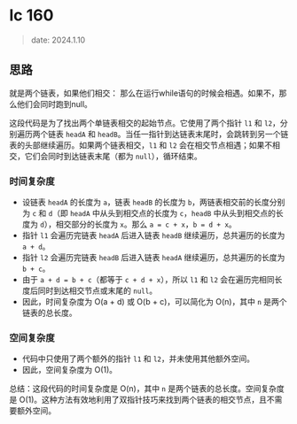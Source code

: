 # lc 160

> date: 2024.1.10

## 思路

就是两个链表，如果他们相交： 那么在运行while语句的时候会相遇。如果不，那么他们会同时跑到null。

这段代码是为了找出两个单链表相交的起始节点。它使用了两个指针 `l1` 和 `l2`，分别遍历两个链表 `headA` 和 `headB`。当任一指针到达链表末尾时，会跳转到另一个链表的头部继续遍历。如果两个链表相交，`l1` 和 `l2` 会在相交节点相遇；如果不相交，它们会同时到达链表末尾（都为 `null`），循环结束。

### 时间复杂度

- 设链表 `headA` 的长度为 `a`，链表 `headB` 的长度为 `b`，两链表相交前的长度分别为 `c` 和 `d`（即 `headA` 中从头到相交点的长度为 `c`，`headB` 中从头到相交点的长度为 `d`），相交部分的长度为 `x`。那么 `a = c + x`，`b = d + x`。
- 指针 `l1` 会遍历完链表 `headA` 后进入链表 `headB` 继续遍历，总共遍历的长度为 `a + d`。
- 指针 `l2` 会遍历完链表 `headB` 后进入链表 `headA` 继续遍历，总共遍历的长度为 `b + c`。
- 由于 `a + d = b + c`（都等于 `c + d + x`），所以 `l1` 和 `l2` 会在遍历完相同长度后同时到达相交节点或末尾的 `null`。
- 因此，时间复杂度为 O(a + d) 或 O(b + c)，可以简化为 O(n)，其中 `n` 是两个链表的总长度。

### 空间复杂度

- 代码中只使用了两个额外的指针 `l1` 和 `l2`，并未使用其他额外空间。
- 因此，空间复杂度为 O(1)。

总结：这段代码的时间复杂度是 O(n)，其中 `n` 是两个链表的总长度。空间复杂度是 O(1)。这种方法有效地利用了双指针技巧来找到两个链表的相交节点，且不需要额外空间。